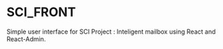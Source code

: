# SCI_FRONT

Simple user interface for SCI Project : Inteligent mailbox using React and React-Admin.
